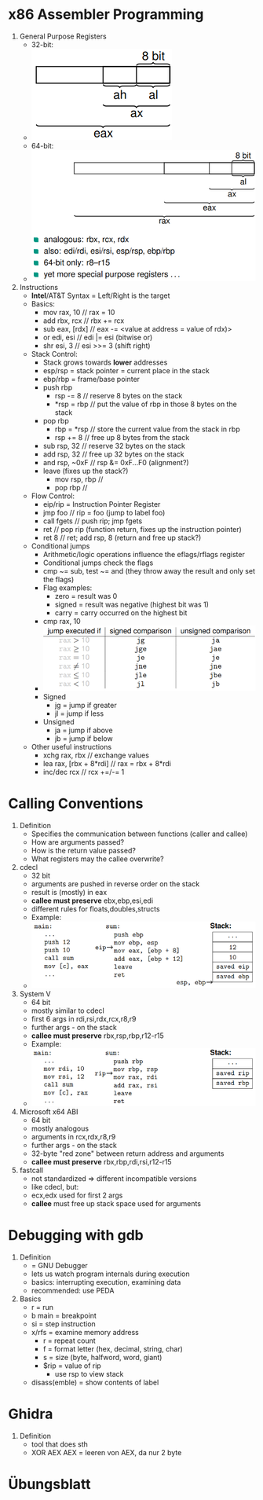 # x86 Assembler Programming
1. General Purpose Registers
    - 32-bit:
    - ![image](images/registers_32bit.png)
    - 64-bit:
    - ![image](images/registers_64bit.png)
1. Instructions
    - **Intel**/AT&T Syntax = Left/Right is the target
    - Basics:
        * mov rax, 10    // rax = 10
        * add rbx, rcx   // rbx += rcx
        * sub eax, [rdx] // eax -= \<value at address = value of rdx)\>
        * or edi, esi    // edi |= esi (bitwise or)
        * shr esi, 3     // esi >>= 3  (shift right)
    - Stack Control:
        * Stack grows towards **lower** addresses
        * esp/rsp = stack pointer = current place in the stack
        * ebp/rbp = frame/base pointer
        * push rbp
            + rsp -= 8   // reserve 8 bytes on the stack
            + \*rsp = rbp // put the value of rbp in those 8 bytes on the stack
        * pop rbp
            + rbp = \*rsp // store the current value from the stack in rbp
            + rsp += 8   // free up 8 bytes from the stack
        * sub rsp, 32    // reserve 32 bytes on the stack
        * add rsp, 32    // free up 32 bytes on the stack
        * and rsp, ~0xF  // rsp &= 0xF...F0 (alignment?)
        * leave (fixes up the stack?)
            + mov rsp, rbp // 
            + pop rbp      //
    - Flow Control:
        * eip/rip = Instruction Pointer Register
        * jmp foo       // rip = foo (jump to label foo)
        * call fgets    // push rip; jmp fgets
        * ret           // pop rip (function return, fixes up the instruction pointer)
        * ret 8         // ret; add rsp, 8 (return and free up stack?)
    - Conditional jumps
        * Arithmetic/logic operations influence the eflags/rflags register
        * Conditional jumps check the flags
        * cmp ~= sub, test ~= and (they throw away the result and only set the flags)
        * Flag examples:
            + zero = result was 0
            + signed = result was negative (highest bit was 1)
            + carry = carry occurred on the highest bit
        * cmp rax, 10
        * ![image](images/conditional_jumps.png)
        * Signed
            + jg = jump if greater
            + jl = jump if less
        * Unsigned
            + ja = jump if above
            + jb = jump if below
    - Other useful instructions
        * xchg rax, rbx           // exchange values
        * lea rax, [rbx + 8\*rdi] // rax = rbx + 8\*rdi
        * inc/dec rcx             // rcx +=/-= 1



# Calling Conventions
1. Definition
    - Specifies the communication between functions (caller and callee)
    - How are arguments passed?
    - How is the return value passed?
    - What registers may the callee overwrite?
1. cdecl
    - 32 bit
    - arguments are pushed in reverse order on the stack
    - result is (mostly) in eax
    - **callee must preserve** ebx,ebp,esi,edi
    - different rules for floats,doubles,structs
    - Example:
    - ![image](images/conventions_cdecl.png)
1. System V
    - 64 bit
    - mostly similar to cdecl
    - first 6 args in rdi,rsi,rdx,rcx,r8,r9
    - further args - on the stack
    - **callee must preserve** rbx,rsp,rbp,r12-r15
    - Example:
    - ![image](images/conventions_systemv.png)
1. Microsoft x64 ABI
    - 64 bit
    - mostly analogous
    - arguments in rcx,rdx,r8,r9
    - further args - on the stack
    - 32-byte "red zone" between return address and arguments
    - **callee must preserve** rbx,rbp,rdi,rsi,r12-r15
1. fastcall
    - not standardized => different incompatible versions
    - like cdecl, but:
    - ecx,edx used for first 2 args
    - **callee** must free up stack space used for arguments



# Debugging with gdb
1. Definition
    - = GNU Debugger
    - lets us watch program internals during execution
    - basics: interrupting execution, examining data
    - recommended: use PEDA
1. Basics
    - r = run
    - b main = breakpoint
    - si = step instruction
    - x/rfs = examine memory address
        * r = repeat count
        * f = format letter (hex, decimal, string, char)
        * s = size (byte, halfword, word, giant)
        * $rip = value of rip
            + use rsp to view stack
    - disass(emble) = show contents of label



# Ghidra
1. Definition
    - tool that does sth
    - XOR AEX AEX = leeren von AEX, da nur 2 byte



# Übungsblatt
